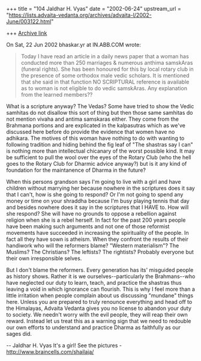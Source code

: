 +++
title = "104 Jaldhar H. Vyas"
date = "2002-06-24"
upstream_url = "https://lists.advaita-vedanta.org/archives/advaita-l/2002-June/003122.html"

+++
[Archive link](https://lists.advaita-vedanta.org/archives/advaita-l/2002-June/003122.html)

On Sat, 22 Jun 2002 bhaskar.yr at IN.ABB.COM wrote:

> Today I have read an article in a daily news paper that a woman has
> conducted more than 250 marriages & numerous anthima samskAras (funeral
> rights).  She has been honoured for this by local rotary club in the
> presence of some orthodox male vedic scholars.  It is mentioned that she
> said in that function NO SCRIPTURAL reference is available as to woman is
> not eligible to do vedic samskAras.  Any explanation from the learned
> members??
>

What is a scripture anyway?  The Vedas?  Some have tried to show the
Vedic samhitas do not disallow this sort of thing but then those same
samhitas do not mention vivaha and antima samskaras either.  They come
from the Brahmana portions and are explicated in the kalpasutras which
as we've discussed here before do provide the evidence that women have
no adhikara.  The motives of this woman have nothing to do with wanting to
following tradition and hiding behind the fig leaf of "The shastras say I
can" is nothing more than intellectual chicanary of the worst possible
kind.  It may be sufficient to pull the wool over the eyes of the Rotary
Club (who the hell goes to the Rotary Club for Dharmic advice anyway?) but
is it any kind of foundation for the maintanence of Dharma in the future?

When this persons grandson says I'm going to live with a girl and have
children without marrying her because nowhere in the scriptures does it
say that I can't, how is she going to respond?  Or I'm not going to spend
any money or time on your shraddha because I'm busy playing tennis that
day and besides nowhere does it say in the scriptures that I HAVE to.
How will she respond?  She will have no grounds to oppose a rebellion
against religion when she is a rebel herself.  In fact for the past 200
years people have been making such arguments and not one of those
reformist movements have succeeded in increasing the spirituality of the
people.  In fact all they have sown is atheism.  When they confront the
results of their handiwork who will the reformers blame?  "Western
materialism"?  The Muslims? The Christians? The leftists? The rightists?
Probably everyone but their own irresponsible selves.

But I don't blame the reformers.  Every generation has its' misguided
people as history shows.  Rather it is we ourselves--particularly the
Brahmans--who have neglected our duty to learn, teach, and practice the
shastras thus leaving a void in which ignorance can flourish.  This is why
I feel more than a little irritation when people complain about us
discussing "mundane" things here.  Unless you are prepared to truly
renounce everything and head off to the Himalayas, Advaita Vedanta gives
you no license to abandon your duty to society.  We needn't worry with the
evil people, they will reap their own reward.  Instead let us treat this
as a warning sign that we need to redouble our own efforts to understand
and practice Dharma as faithfully as our sages did.

--
Jaldhar H. Vyas <jaldhar at braincells.com>
It's a girl! See the pictures - http://www.braincells.com/shailaja/

